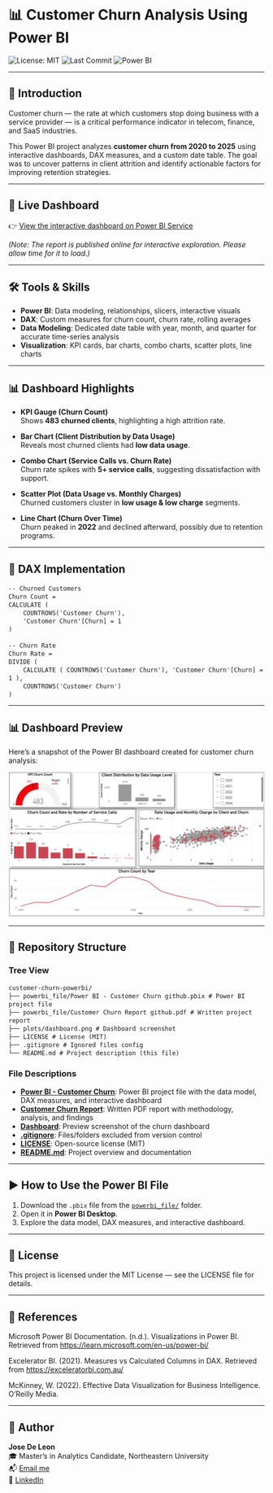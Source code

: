 # 📊 Customer Churn Analysis Using Power BI
![License: MIT](https://img.shields.io/badge/License-MIT-green.svg) 
![Last Commit](https://img.shields.io/github/last-commit/josedeleon-analytics/customer-churn-powerbi) 
![Power BI](https://img.shields.io/badge/Power%20BI-DAX%20%26%20Reports-f2c811?logo=powerbi&logoColor=white)

---

## 📖 Introduction
Customer churn — the rate at which customers stop doing business with a service provider — is a critical performance indicator in telecom, finance, and SaaS industries.  

This Power BI project analyzes **customer churn from 2020 to 2025** using interactive dashboards, DAX measures, and a custom date table. The goal was to uncover patterns in client attrition and identify actionable factors for improving retention strategies.

---

## 🔗 Live Dashboard
👉 [View the interactive dashboard on Power BI Service](https://app.powerbi.com/groups/me/reports/77e92f67-7f1f-45fb-9204-a7ccc50da0dc/711aadd9a25ecbdddcb7?experience=power-bi)

*(Note: The report is published online for interactive exploration. Please allow time for it to load.)*

---

## 🛠️ Tools & Skills
- **Power BI**: Data modeling, relationships, slicers, interactive visuals  
- **DAX**: Custom measures for churn count, churn rate, rolling averages  
- **Data Modeling**: Dedicated date table with year, month, and quarter for accurate time-series analysis  
- **Visualization**: KPI cards, bar charts, combo charts, scatter plots, line charts  

---

## 📊 Dashboard Highlights

- **KPI Gauge (Churn Count)**  
  Shows **483 churned clients**, highlighting a high attrition rate.  

- **Bar Chart (Client Distribution by Data Usage)**  
  Reveals most churned clients had **low data usage**.  

- **Combo Chart (Service Calls vs. Churn Rate)**  
  Churn rate spikes with **5+ service calls**, suggesting dissatisfaction with support.  

- **Scatter Plot (Data Usage vs. Monthly Charges)**  
  Churned customers cluster in **low usage & low charge** segments.  

- **Line Chart (Churn Over Time)**  
  Churn peaked in **2022** and declined afterward, possibly due to retention programs.  

---

## 📐 DAX Implementation
```DAX
-- Churned Customers
Churn Count =
CALCULATE (
    COUNTROWS('Customer Churn'),
    'Customer Churn'[Churn] = 1
)

-- Churn Rate
Churn Rate =
DIVIDE (
    CALCULATE ( COUNTROWS('Customer Churn'), 'Customer Churn'[Churn] = 1 ),
    COUNTROWS('Customer Churn')
)
```

---

## 📊 Dashboard Preview

Here’s a snapshot of the Power BI dashboard created for customer churn analysis:

![Dashboard Preview](plots/dashboard.png)

---

## 📂 Repository Structure

### Tree View
```
customer-churn-powerbi/
├── powerbi_file/Power BI - Customer Churn github.pbix # Power BI project file
├── powerbi_file/Customer Churn Report github.pdf # Written project report
├── plots/dashboard.png # Dashboard screenshot
├── LICENSE # License (MIT)
├── .gitignore # Ignored files config
└── README.md # Project description (this file)
```

### File Descriptions  
- [**Power BI - Customer Churn**](powerbi_file/Power%20BI%20-%20Customer%20Churn%20github.pbix): Power BI project file with the data model, DAX measures, and interactive dashboard
- [**Customer Churn Report**](powerbi_file/Customer%20Churn%20Report%20github.pdf): Written PDF report with methodology, analysis, and findings    
- [**Dashboard**](plots/dashboard.png): Preview screenshot of the churn dashboard  
- [**.gitignore**](.gitignore): Files/folders excluded from version control  
- [**LICENSE**](LICENSE): Open-source license (MIT)  
- [**README.md**](README.md): Project overview and documentation  

---

## ▶️ How to Use the Power BI File

1. Download the `.pbix` file from the [`powerbi_file/`](powerbi_file) folder.  
2. Open it in **Power BI Desktop**.  
3. Explore the data model, DAX measures, and interactive dashboard.  

---

## 🔑 License

This project is licensed under the MIT License — see the LICENSE file for details.

---

## 📜 References

Microsoft Power BI Documentation. (n.d.). Visualizations in Power BI. Retrieved from https://learn.microsoft.com/en-us/power-bi/

Excelerator BI. (2021). Measures vs Calculated Columns in DAX. Retrieved from https://exceleratorbi.com.au/

McKinney, W. (2022). Effective Data Visualization for Business Intelligence. O’Reilly Media.

---

## 👤 Author  

**Jose De Leon**  
🎓 Master’s in Analytics Candidate, Northeastern University  
📬 [Email me](mailto:j.angel2294@gmail.com)  
🔗 [LinkedIn](https://www.linkedin.com/in/jose-de-leon-analytics/)
